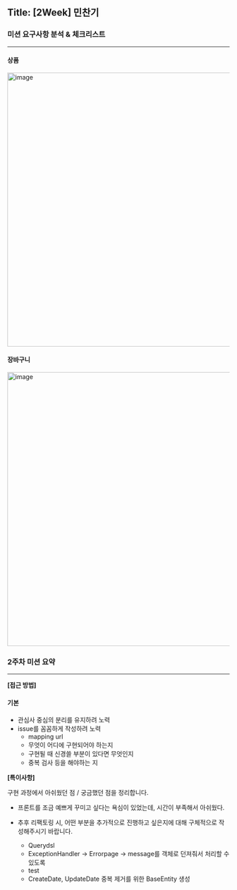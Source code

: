 ## Title: [2Week] 민찬기

### 미션 요구사항 분석 & 체크리스트

---

#### 상품
<img width="622" alt="image" src="https://user-images.githubusercontent.com/92210823/197576594-a4e93a32-f373-45ad-8950-2aa44ac3296d.png">

#### 장바구니
<img width="622" alt="image" src="https://user-images.githubusercontent.com/92210823/197576678-311bc678-dd61-4f64-8127-30d90eb15571.png">



### 2주차 미션 요약

---

**[접근 방법]**

#### 기본
- 관심사 중심의 분리를 유지하려 노력
- issue를 꼼꼼하게 작성하려 노력
  - mapping url
  - 무엇이 어디에 구현되어야 하는지
  - 구현될 때 신경쓸 부분이 있다면 무엇인지
  - 중복 검사 등을 해야하는 지
    
**[특이사항]**

구현 과정에서 아쉬웠던 점 / 궁금했던 점을 정리합니다.

- 프론트를 조금 예쁘게 꾸미고 싶다는 욕심이 있었는데, 시간이 부족해서 아쉬웠다.

- 추후 리팩토링 시, 어떤 부분을 추가적으로 진행하고 싶은지에 대해 구체적으로 작성해주시기 바랍니다.
    - Querydsl
    - ExceptionHandler -> Errorpage -> message를 객체로 던져줘서 처리할 수 있도록
    - test
    - CreateDate, UpdateDate 중복 제거를 위한 BaseEntity 생성

